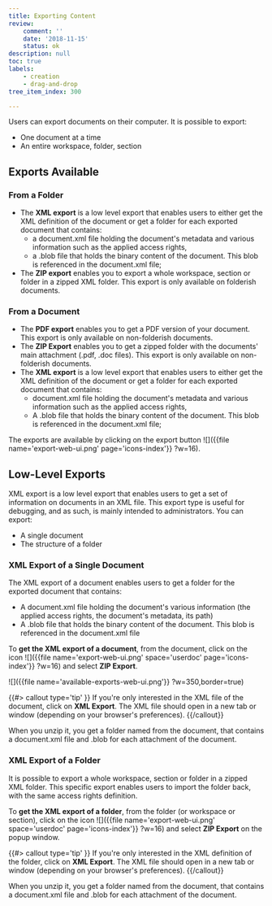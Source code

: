 ```yaml
---
title: Exporting Content
review:
    comment: ''
    date: '2018-11-15'
    status: ok
description: null
toc: true
labels:
    - creation
    - drag-and-drop
tree_item_index: 300

---
```


Users can export documents on their computer. It is possible to export:

- One document at a time
- An entire workspace, folder, section

## Exports Available

### From a Folder

- The **XML export** is a low level export that enables users to either get the XML definition of the document or get a folder for each exported document that contains:
    - a document.xml file holding the document's metadata and various information such as the applied access rights,
    - a .blob file that holds the binary content of the document. This blob is referenced in the document.xml file;
- The **ZIP export** enables you to export a whole workspace, section or folder in a zipped XML folder. This export is only available on folderish documents.

### From a Document

- The **PDF export** enables you to get a PDF version of your document. This export is only available on non-folderish documents.
- The **ZIP Export** enables you to get a zipped folder with the documents' main attachment (.pdf, .doc files). This export is only available on non-folderish documents.
- The **XML export** is a low level export that enables users to either get the XML definition of the document or get a folder for each exported document that contains:
    - document.xml file holding the document's metadata and various information such as the applied access rights,
    - A .blob file that holds the binary content of the document. This blob is referenced in the document.xml file;


The exports are available by clicking on the export button ![]({{file name='export-web-ui.png' page='icons-index'}} ?w=16).

## Low-Level Exports

XML export is a low level export that enables users to get a set of information on documents in an XML file. This export type is useful for debugging, and as such, is mainly intended to administrators. You can export:

- A single document
- The structure of a folder

### XML Export of a Single Document

The XML export of a document enables users to get a folder for the exported document that contains:

- A document.xml file holding the document's various information (the applied access rights, the document's metadata, its path)
- A .blob file that holds the binary content of the document. This blob is referenced in the document.xml file

To **get the XML export of a document**, from the document, click on the icon&nbsp;![]({{file name='export-web-ui.png' space='userdoc' page='icons-index'}} ?w=16) and select **ZIP Export**.

![]({{file name='available-exports-web-ui.png'}} ?w=350,border=true)

{{#> callout type='tip' }}
If you're only interested in the XML file of the document, click on **XML Export**. The XML file should open in a new tab or window (depending on your browser's preferences).
{{/callout}}

When you unzip it, you get a folder named from the document, that contains a document.xml file and .blob for each attachment of the document.

### XML Export of a Folder

It is possible to export a whole workspace, section or folder in a zipped XML folder. This specific export enables users to import the folder back, with the same access rights definition.

To **get the XML export of a folder**, from the folder (or workspace or section), click on the icon&nbsp;![]({{file name='export-web-ui.png' space='userdoc' page='icons-index'}} ?w=16) and select **ZIP Export** on the popup window.

{{#> callout type='tip' }}
If you're only interested in the XML definition of the folder, click on **XML Export**. The XML file should open in a new tab or window (depending on your browser's preferences).
{{/callout}}

When you unzip it, you get a folder named from the document, that contains a document.xml file and .blob for each attachment of the document.
